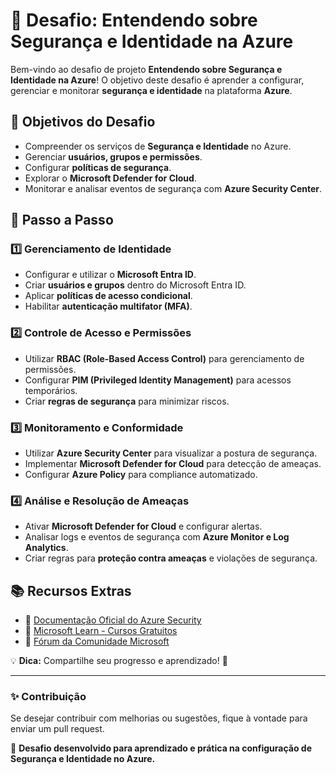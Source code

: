 # 🚀 Desafio: Entendendo sobre Segurança e Identidade na Azure

Bem-vindo ao desafio de projeto **Entendendo sobre Segurança e Identidade na Azure**! O objetivo deste desafio é aprender a configurar, gerenciar e monitorar **segurança e identidade** na plataforma **Azure**.

## 🎯 Objetivos do Desafio

- Compreender os serviços de **Segurança e Identidade** no Azure.
- Gerenciar **usuários, grupos e permissões**.
- Configurar **políticas de segurança**.
- Explorar o **Microsoft Defender for Cloud**.
- Monitorar e analisar eventos de segurança com **Azure Security Center**.

## 📌 Passo a Passo

### 1️⃣ Gerenciamento de Identidade
- Configurar e utilizar o **Microsoft Entra ID**.
- Criar **usuários e grupos** dentro do Microsoft Entra ID.
- Aplicar **políticas de acesso condicional**.
- Habilitar **autenticação multifator (MFA)**.

### 2️⃣ Controle de Acesso e Permissões
- Utilizar **RBAC (Role-Based Access Control)** para gerenciamento de permissões.
- Configurar **PIM (Privileged Identity Management)** para acessos temporários.
- Criar **regras de segurança** para minimizar riscos.

### 3️⃣ Monitoramento e Conformidade
- Utilizar **Azure Security Center** para visualizar a postura de segurança.
- Implementar **Microsoft Defender for Cloud** para detecção de ameaças.
- Configurar **Azure Policy** para compliance automatizado.

### 4️⃣ Análise e Resolução de Ameaças
- Ativar **Microsoft Defender for Cloud** e configurar alertas.
- Analisar logs e eventos de segurança com **Azure Monitor e Log Analytics**.
- Criar regras para **proteção contra ameaças** e violações de segurança.

## 📚 Recursos Extras

- 📖 [Documentação Oficial do Azure Security](https://learn.microsoft.com/pt-br/azure/security/)
- 🎥 [Microsoft Learn - Cursos Gratuitos](https://learn.microsoft.com/pt-br/training/)
- 💬 [Fórum da Comunidade Microsoft](https://learn.microsoft.com/pt-br/answers/topics/azure.html)

💡 **Dica:** Compartilhe seu progresso e aprendizado! 🚀

---

### ✨ Contribuição
Se desejar contribuir com melhorias ou sugestões, fique à vontade para enviar um pull request.

📌 **Desafio desenvolvido para aprendizado e prática na configuração de Segurança e Identidade no Azure.**
